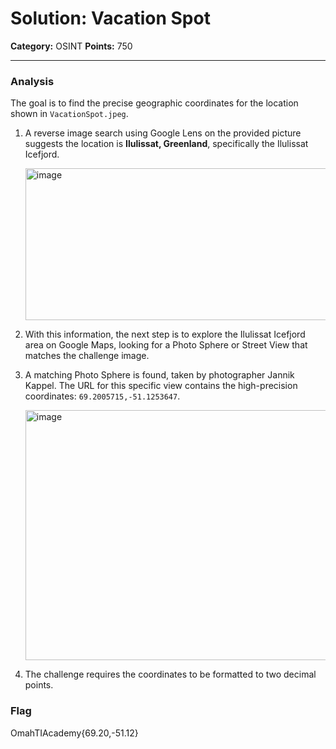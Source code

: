 # Solution: Vacation Spot

**Category:** OSINT
**Points:** 750

---

### Analysis

The goal is to find the precise geographic coordinates for the location shown in `VacationSpot.jpeg`.

1.  A reverse image search using Google Lens on the provided picture suggests the location is **Ilulissat, Greenland**, specifically the Ilulissat Icefjord.

    <img width="649" height="243" alt="image" src="https://github.com/user-attachments/assets/5b930e87-4702-4076-8a25-76d1a1fb9208" />


2.  With this information, the next step is to explore the Ilulissat Icefjord area on Google Maps, looking for a Photo Sphere or Street View that matches the challenge image.

3.  A matching Photo Sphere is found, taken by photographer Jannik Kappel. The URL for this specific view contains the high-precision coordinates: `69.2005715,-51.1253647`.

    <img width="787" height="400" alt="image" src="https://github.com/user-attachments/assets/4adcaf25-d60b-4c02-b635-e4bd40c7f242" />


4.  The challenge requires the coordinates to be formatted to two decimal points.

### Flag

OmahTIAcademy{69.20,-51.12}
